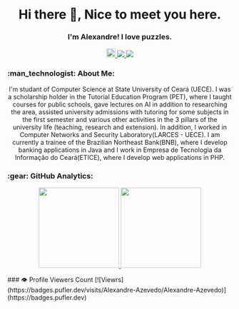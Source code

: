 <h1 align="center"> Hi there 👋, Nice to meet you here.</h1>
<h3 align="center"> I'm Alexandre! I love puzzles.</h3> 
<div align="center">    
  <a href="https://www.instagram.com/alexandre.cavaz/" alt="instagram" target="_blank">
  <img height=20  src="https://img.shields.io/badge/Instagram-E4405F?style=for-the-badge&logo=instagram&logoColor=white">
  </a>
  <a href="https://www.linkedin.com/in/alexandre-cavalcante-26b476181/" alt="linkedin" target="_blank">
  <img src="https://img.shields.io/badge/LinkedIn-%230077B5.svg?&style=flat-square&logo=linkedin&logoColor=white">
  </a>
  <a href="mailto:alexandre.azevedo@etice.ce.gov.br" alt="gmail" target="_blank">
  <img src="https://img.shields.io/badge/-Gmail-FF0000?style=flat-square&labelColor=FF0000&logo=gmail&logoColor=white&link=mailto:rafael.almeida@etice.ce.gov.br" />
  </a>
</div>

<h3 align="left"> :man_technologist:&nbsp;About Me:</h3>
<p align="center">
  I'm studant of Computer Science at State University of Ceará (UECE). I was a scholarship holder in the Tutorial Education Program (PET), where I taught courses for public schools, gave lectures on AI in addition to researching the area, assisted university admissions with tutoring for some subjects in the first semester and various other activities in the 3 pillars of the university life (teaching, research and extension). In addition, I worked in Computer Networks and Security Laboratory(LARCES - UECE). I am currently a trainee of the Brazilian Northeast Bank(BNB), where I develop banking applications in Java and I work in Empresa de Tecnologia da Informação do Ceará(ETICE), where I develop web applications in PHP.
</p>

<h3>:gear:&nbsp;GitHub Analytics:</h3>
  <p align="center">
    <a href="https://github.com/Alexandre-Azevedo">
    <img height="180em" src="https://github-readme-stats.vercel.app/api?username=Alexandre-Azevedo&show_icons=true&theme=tokyonight" />
    <a/>
    <img height="180em" src="https://github-readme-stats-eight-theta.vercel.app/api/top-langs/?username=Alexandre-Azevedo&layout=compact&langs_count=8&theme=tokyonight&include_all_commits=true&count_private=true"/>
  </p>
### 👁️ Profile Viewers Count
[![Viewrs](https://badges.pufler.dev/visits/Alexandre-Azevedo/Alexandre-Azevedo)](https://badges.pufler.dev)
